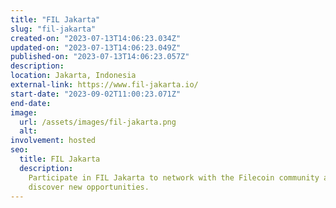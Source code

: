 ```yaml
---
title: "FIL Jakarta"
slug: "fil-jakarta"
created-on: "2023-07-13T14:06:23.034Z"
updated-on: "2023-07-13T14:06:23.049Z"
published-on: "2023-07-13T14:06:23.057Z"
description:
location: Jakarta, Indonesia
external-link: https://www.fil-jakarta.io/
start-date: "2023-09-02T11:00:23.071Z"
end-date:
image:
  url: /assets/images/fil-jakarta.png
  alt:
involvement: hosted
seo:
  title: FIL Jakarta
  description:
    Participate in FIL Jakarta to network with the Filecoin community and
    discover new opportunities.
---
```

